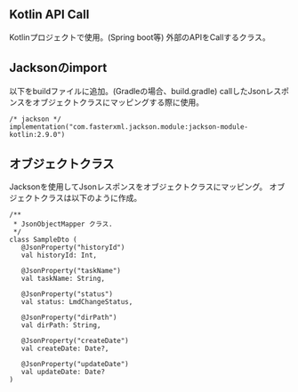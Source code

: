 ## Kotlin API Call

Kotlinプロジェクトで使用。(Spring boot等)
外部のAPIをCallするクラス。

## Jacksonのimport
以下をbuildファイルに追加。(Gradleの場合、build.gradle)
callしたJsonレスポンスをオブジェクトクラスにマッピングする際に使用。

```
/* jackson */
implementation("com.fasterxml.jackson.module:jackson-module-kotlin:2.9.0")
```

## オブジェクトクラス
Jacksonを使用してJsonレスポンスをオブジェクトクラスにマッピング。
オブジェクトクラスは以下のように作成。

```
/**
 * JsonObjectMapper クラス.
 */
class SampleDto (
   @JsonProperty("historyId")
   val historyId: Int,
 
   @JsonProperty("taskName")
   val taskName: String,
 
   @JsonProperty("status")
   val status: LmdChangeStatus,
 
   @JsonProperty("dirPath")
   val dirPath: String,
 
   @JsonProperty("createDate")
   val createDate: Date?,
 
   @JsonProperty("updateDate")
   val updateDate: Date?
)
```
